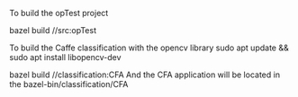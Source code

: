 To build the opTest project

bazel build //src:opTest

To build the Caffe classification with the opencv library
sudo apt update && sudo apt install libopencv-dev

bazel build //classification:CFA
And the CFA application will be located in the bazel-bin/classification/CFA
